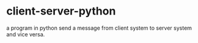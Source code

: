 # client-server-python
a program in python send a message from client system to server system and vice versa.
